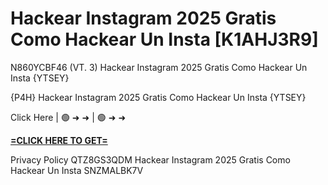 # Hackear Instagram 2025 Gratis Como Hackear Un Insta [K1AHJ3R9]

N860YCBF46 (VT. 3) Hackear Instagram 2025 Gratis Como Hackear Un Insta {YTSEY}

{P4H} Hackear Instagram 2025 Gratis Como Hackear Un Insta {YTSEY}

Click Here | 🟢 ➜ ➜ | 🟢 ➜ ➜ 

**[=CLICK HERE TO GET=](https://www.google.com/url?q=https%3A%2F%2Fappbitly.com%2FSCUXe)**

Privacy Policy QTZ8GS3QDM Hackear Instagram 2025 Gratis Como Hackear Un Insta SNZMALBK7V

